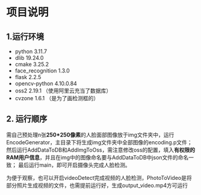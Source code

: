# 项目说明
## 1.运行环境
- python 3.11.7
- dlib 19.24.0
- cmake 3.25.2
- face_recognition 1.3.0
- flask 2.2.5
- opencv-python 4.10.0.84
- oss2 2.19.1 （使用阿里云充当了数据库）
- cvzone 1.6.1 （是为了画检测框的）
## 2. 运行顺序
需自己预处理n张**250*250像素**的人脸面部图像放于img文件夹中，运行EncodeGenerator，主目录下将生成img文件夹中全部图像的encoding.p文件；
然后运行AddDataToDB和AddImgToOss，需注意修改oss的配置，填入**有权限的RAM用户信息**，并且在img中的图像命名要与AddDataToDB中json文件的命名一致；
最后运行main，即可开启摄像头完成人脸检测。

为便于观察，也可以开启videoDetect完成视频的人脸检测，PhotoToVideo是将部分照片生成视频的文件，也需提前运行好，生成output_video.mp4方可运行
